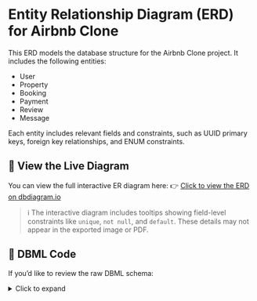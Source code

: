 # Entity Relationship Diagram (ERD) for Airbnb Clone

This ERD models the database structure for the Airbnb Clone project. It includes the following entities:

- User
- Property
- Booking
- Payment
- Review
- Message

Each entity includes relevant fields and constraints, such as UUID primary keys, foreign key relationships, and ENUM constraints.

## 🔗 View the Live Diagram

You can view the full interactive ER diagram here:
👉 [Click to view the ERD on dbdiagram.io]([https://dbdiagram.io/d/your-diagram-id-here](https://dbdiagram.io/d/685d5d05f413ba35080b2f2c))

> ℹ️ The interactive diagram includes tooltips showing field-level constraints like `unique`, `not null`, and `default`. These details may not appear in the exported image or PDF.


## 📄 DBML Code 

If you’d like to review the raw DBML schema:

<details>
<summary>Click to expand</summary>

## Airbnb Clone Database Design in DBML

Table users {
  user_id UUID [primary key]
  first_name VARCHAR [not null]
  last_name VARCHAR [not null]
  email VARCHAR [unique, not null, note: 'Must be unique']
  password_hash VARCHAR [not null]
  phone_number VARCHAR
  role VARCHAR [not null, note: 'ENUM (guest, host, admin)']
  created_at TIMESTAMP [default: `CURRENT_TIMESTAMP`]
}

Table properties {
  property_id UUID [primary key]
  host_id UUID [not null]
  name VARCHAR [not null]
  description TEXT [not null]
  location VARCHAR [not null]
  pricepernight DECIMAL [not null]
  created_at TIMESTAMP [default: `CURRENT_TIMESTAMP`]
  updated_at TIMESTAMP [note: 'ON UPDATE CURRENT_TIMESTAMP']
}

Table bookings {
  booking_id UUID [primary key]
  property_id UUID [not null]
  user_id UUID [not null]
  start_date DATE [not null]
  end_date DATE [not null]
  total_price DECIMAL [not null]
  status VARCHAR [not null, note: 'ENUM (pending, confirmed, canceled)']
  created_at TIMESTAMP [default: `CURRENT_TIMESTAMP`]
}

Table payments {
  payment_id UUID [primary key]
  booking_id UUID [not null]
  amount DECIMAL [not null]
  payment_date TIMESTAMP [default: `CURRENT_TIMESTAMP`]
  payment_method VARCHAR [not null, note: 'ENUM (credit_card, paypal, stripe)']
}

Table reviews {
  review_id UUID [primary key]
  property_id UUID [not null]
  user_id UUID [not null]
  rating INTEGER [not null, note: 'CHECK rating BETWEEN 1 AND 5']
  comment TEXT [not null]
  created_at TIMESTAMP [default: `CURRENT_TIMESTAMP`]
}

Table messages {
  message_id UUID [primary key]
  sender_id UUID [not null]
  recipient_id UUID [not null]
  message_body TEXT [not null]
  sent_at TIMESTAMP [default: `CURRENT_TIMESTAMP`]
}

// Foreign Key Relationships
Ref: properties.host_id > users.user_id
Ref: bookings.user_id > users.user_id
Ref: bookings.property_id > properties.property_id
Ref: payments.booking_id > bookings.booking_id
Ref: reviews.user_id > users.user_id
Ref: reviews.property_id > properties.property_id
Ref: messages.sender_id > users.user_id
Ref: messages.recipient_id > users.user_id
